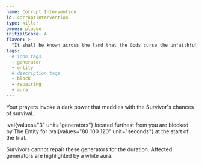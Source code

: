 ```yaml
---
name: Corrupt Intervention
id: corruptIntervention
type: killer
owner: plague
initialScore: 4
flavor: >-
  "It shall be known across the land that the Gods curse the unfaithful." (The Tablet of Adiris, 3.7.)
tags:
  # icon tags
  - generator
  - entity
  # description tags
  - block
  - repairing
  - aura
---
```


Your prayers invoke a dark power that meddles with the Survivor's chances of survival.

:val{values="3" unit="generators"} located furthest from you are blocked by The Entity for :val{values="80 100 120" unit="seconds"} at the start of the trial.

Survivors cannot repair these generators for the duration. Affected generators are highlighted by a white aura.
